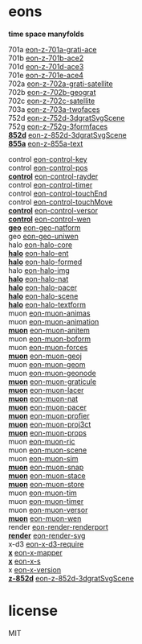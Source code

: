 # eons 

**time space manyfolds**   

701a [eon-z-701a-grati-ace](https://sifbuilder.github.io/eons/eon-z-701a-grati-ace.html)   
701b [eon-z-701b-ace2](https://sifbuilder.github.io/eons/eon-z-701b-ace2.html)   
701d [eon-z-701d-ace3](https://sifbuilder.github.io/eons/eon-z-701d-ace3.html)   
701e [eon-z-701e-ace4](https://sifbuilder.github.io/eons/eon-z-701e-ace4.html)   
702a [eon-z-702a-grati-satellite](https://sifbuilder.github.io/eons/eon-z-702a-grati-satellite.html)   
702b [eon-z-702b-geograt](https://sifbuilder.github.io/eons/eon-z-702b-geograt.html)   
702c [eon-z-702c-satellite](https://sifbuilder.github.io/eons/eon-z-702c-satellite.html)   
703a [eon-z-703a-twofaces](https://sifbuilder.github.io/eons/eon-z-703a-twofaces.html)   
752d [eon-z-752d-3dgratSvgScene](https://sifbuilder.github.io/eons/eon-z-752d-3dgratSvgScene.html)   
752g [eon-z-752g-3formfaces](https://sifbuilder.github.io/eons/eon-z-752g-3formfaces.html)   
**[852d](https://sifbuilder.github.io/eons/eon-z-852d-3dgratSvgScene.md)** [eon-z-852d-3dgratSvgScene](https://sifbuilder.github.io/eons/eon-z-852d-3dgratSvgScene.html)   
**[855a](https://sifbuilder.github.io/eons/eon-z-855a-text.md)** [eon-z-855a-text](https://sifbuilder.github.io/eons/eon-z-855a-text.html)   


control [eon-control-key](https://sifbuilder.github.io/eons/eon-control-key.js)   
control [eon-control-pos](https://sifbuilder.github.io/eons/eon-control-pos.js)   
**[control](https://sifbuilder.github.io/eons/eon-control-rayder.md)** [eon-control-rayder](https://sifbuilder.github.io/eons/eon-control-rayder.js)   
control [eon-control-timer](https://sifbuilder.github.io/eons/eon-control-timer.js)   
control [eon-control-touchEnd](https://sifbuilder.github.io/eons/eon-control-touchEnd.js)   
control [eon-control-touchMove](https://sifbuilder.github.io/eons/eon-control-touchMove.js)   
**[control](https://sifbuilder.github.io/eons/eon-control-versor.md)** [eon-control-versor](https://sifbuilder.github.io/eons/eon-control-versor.js)   
**[control](https://sifbuilder.github.io/eons/eon-control-wen.md)** [eon-control-wen](https://sifbuilder.github.io/eons/eon-control-wen.js)   
**[geo](https://sifbuilder.github.io/eons/eon-geo-natform.md)** [eon-geo-natform](https://sifbuilder.github.io/eons/eon-geo-natform.js)   
geo [eon-geo-uniwen](https://sifbuilder.github.io/eons/eon-geo-uniwen.js)   
halo [eon-halo-core](https://sifbuilder.github.io/eons/eon-halo-core.js)   
**[halo](https://sifbuilder.github.io/eons/eon-halo-ent.md)** [eon-halo-ent](https://sifbuilder.github.io/eons/eon-halo-ent.js)   
**[halo](https://sifbuilder.github.io/eons/eon-halo-formed.md)** [eon-halo-formed](https://sifbuilder.github.io/eons/eon-halo-formed.js)   
halo [eon-halo-img](https://sifbuilder.github.io/eons/eon-halo-img.js)   
**[halo](https://sifbuilder.github.io/eons/eon-halo-nat.md)** [eon-halo-nat](https://sifbuilder.github.io/eons/eon-halo-nat.js)   
**[halo](https://sifbuilder.github.io/eons/eon-halo-pacer.md)** [eon-halo-pacer](https://sifbuilder.github.io/eons/eon-halo-pacer.js)   
**[halo](https://sifbuilder.github.io/eons/eon-halo-scene.md)** [eon-halo-scene](https://sifbuilder.github.io/eons/eon-halo-scene.js)   
**[halo](https://sifbuilder.github.io/eons/eon-halo-textform.md)** [eon-halo-textform](https://sifbuilder.github.io/eons/eon-halo-textform.js)   
muon [eon-muon-animas](https://sifbuilder.github.io/eons/eon-muon-animas.js)   
muon [eon-muon-animation](https://sifbuilder.github.io/eons/eon-muon-animation.js)   
**[muon](https://sifbuilder.github.io/eons/eon-muon-anitem.md)** [eon-muon-anitem](https://sifbuilder.github.io/eons/eon-muon-anitem.js)   
muon [eon-muon-boform](https://sifbuilder.github.io/eons/eon-muon-boform.js)   
muon [eon-muon-forces](https://sifbuilder.github.io/eons/eon-muon-forces.js)   
**[muon](https://sifbuilder.github.io/eons/eon-muon-geoj.md)** [eon-muon-geoj](https://sifbuilder.github.io/eons/eon-muon-geoj.js)   
muon [eon-muon-geom](https://sifbuilder.github.io/eons/eon-muon-geom.js)   
muon [eon-muon-geonode](https://sifbuilder.github.io/eons/eon-muon-geonode.js)   
**[muon](https://sifbuilder.github.io/eons/eon-muon-graticule.md)** [eon-muon-graticule](https://sifbuilder.github.io/eons/eon-muon-graticule.js)   
**[muon](https://sifbuilder.github.io/eons/eon-muon-lacer.md)** [eon-muon-lacer](https://sifbuilder.github.io/eons/eon-muon-lacer.js)   
**[muon](https://sifbuilder.github.io/eons/eon-muon-nat.md)** [eon-muon-nat](https://sifbuilder.github.io/eons/eon-muon-nat.js)   
**[muon](https://sifbuilder.github.io/eons/eon-muon-pacer.md)** [eon-muon-pacer](https://sifbuilder.github.io/eons/eon-muon-pacer.js)   
**[muon](https://sifbuilder.github.io/eons/eon-muon-profier.md)** [eon-muon-profier](https://sifbuilder.github.io/eons/eon-muon-profier.js)   
**[muon](https://sifbuilder.github.io/eons/eon-muon-proj3ct.md)** [eon-muon-proj3ct](https://sifbuilder.github.io/eons/eon-muon-proj3ct.js)   
**[muon](https://sifbuilder.github.io/eons/eon-muon-props.md)** [eon-muon-props](https://sifbuilder.github.io/eons/eon-muon-props.js)   
muon [eon-muon-ric](https://sifbuilder.github.io/eons/eon-muon-ric.js)   
muon [eon-muon-scene](https://sifbuilder.github.io/eons/eon-muon-scene.js)   
muon [eon-muon-sim](https://sifbuilder.github.io/eons/eon-muon-sim.js)   
**[muon](https://sifbuilder.github.io/eons/eon-muon-snap.md)** [eon-muon-snap](https://sifbuilder.github.io/eons/eon-muon-snap.js)   
**[muon](https://sifbuilder.github.io/eons/eon-muon-stace.md)** [eon-muon-stace](https://sifbuilder.github.io/eons/eon-muon-stace.js)   
**[muon](https://sifbuilder.github.io/eons/eon-muon-store.md)** [eon-muon-store](https://sifbuilder.github.io/eons/eon-muon-store.js)   
muon [eon-muon-tim](https://sifbuilder.github.io/eons/eon-muon-tim.js)   
muon [eon-muon-timer](https://sifbuilder.github.io/eons/eon-muon-timer.js)   
muon [eon-muon-versor](https://sifbuilder.github.io/eons/eon-muon-versor.js)   
**[muon](https://sifbuilder.github.io/eons/eon-muon-wen.md)** [eon-muon-wen](https://sifbuilder.github.io/eons/eon-muon-wen.js)   
render [eon-render-renderport](https://sifbuilder.github.io/eons/eon-render-renderport.js)   
**[render](https://sifbuilder.github.io/eons/eon-render-svg.md)** [eon-render-svg](https://sifbuilder.github.io/eons/eon-render-svg.js)   
x-d3 [eon-x-d3-require](https://sifbuilder.github.io/eons/eon-x-d3-require.js)   
**[x](https://sifbuilder.github.io/eons/eon-x-mapper.md)** [eon-x-mapper](https://sifbuilder.github.io/eons/eon-x-mapper.js)   
**[x](https://sifbuilder.github.io/eons/eon-x-s.md)** [eon-x-s](https://sifbuilder.github.io/eons/eon-x-s.js)   
x [eon-x-version](https://sifbuilder.github.io/eons/eon-x-version.js)   
**[z-852d](https://sifbuilder.github.io/eons/eon-z-852d-3dgratSvgScene.md)** [eon-z-852d-3dgratSvgScene](https://sifbuilder.github.io/eons/eon-z-852d-3dgratSvgScene.js)   

# license  
MIT  